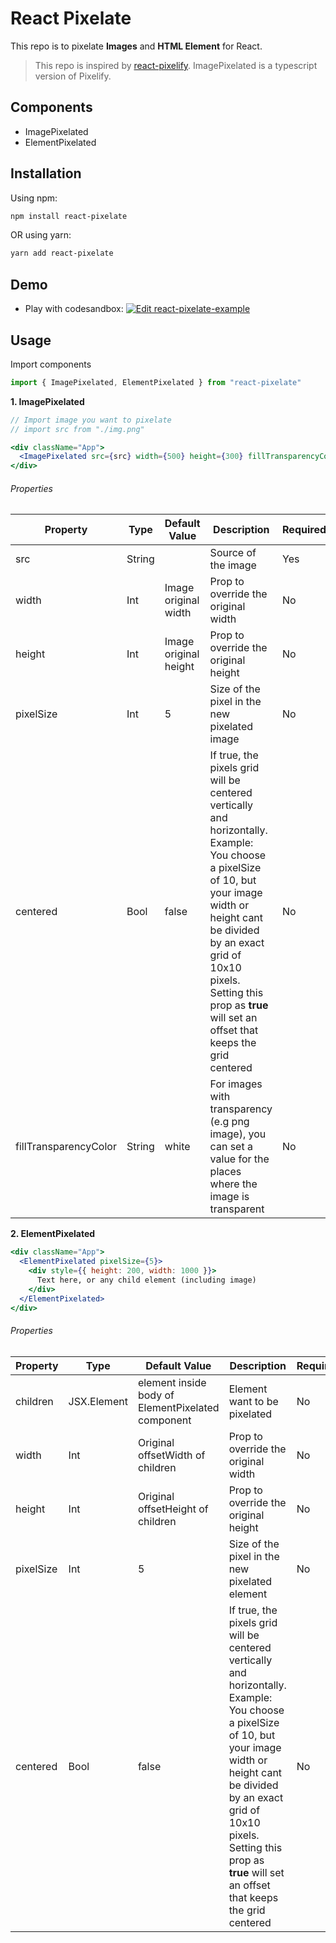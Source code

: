 # React Pixelate

This repo is to pixelate **Images** and **HTML Element** for React.

> This repo is inspired by [react-pixelify](https://github.com/nikoferro/react-pixelify). ImagePixelated is a typescript version of Pixelify.

## Components

- ImagePixelated
- ElementPixelated

## Installation

Using npm:
```bash
npm install react-pixelate
```

OR using yarn:
```bash
yarn add react-pixelate
```

## Demo
* Play with codesandbox: 
[![Edit react-pixelate-example](https://codesandbox.io/static/img/play-codesandbox.svg)](https://codesandbox.io/s/react-pixelate-example-w80ew?fontsize=14&hidenavigation=1&theme=dark)
## Usage

Import components

```jsx
import { ImagePixelated, ElementPixelated } from "react-pixelate"
```

**1. ImagePixelated**

```jsx
// Import image you want to pixelate
// import src from "./img.png"

<div className="App">
  <ImagePixelated src={src} width={500} height={300} fillTransparencyColor={"grey"} />
</div>
```
###### Properties

Property             | Type   |Default Value|Description                               |Required
---------------------|--------|-------------|------------------------------------------|--------
src                  | String |             | Source of the image                       |Yes
width                | Int    | Image original width| Prop to override the original width| No
height               | Int    | Image original height| Prop to override the original height| No
pixelSize            | Int    | 5                     | Size of the pixel in the new pixelated image| No 
centered             | Bool   | false                 | If true, the pixels grid will be centered vertically and horizontally. Example: You choose a pixelSize of 10, but your image width or height cant be divided by an exact grid of 10x10 pixels. Setting this prop as **true** will set an offset that keeps the grid centered | No
fillTransparencyColor| String | white                 | For images with transparency (e.g png image), you can set a value for the places where the image is transparent| No  


**2. ElementPixelated**

```jsx
<div className="App">
  <ElementPixelated pixelSize={5}>
    <div style={{ height: 200, width: 1000 }}>
      Text here, or any child element (including image)
    </div>
  </ElementPixelated>
</div>
```

###### Properties

Property             | Type   |Default Value|Description                               |Required
---------------------|--------|-------------|------------------------------------------|--------
children             |  JSX.Element | element inside body of ElementPixelated component | Element want to be pixelated                       |No
width                | Int    | Original offsetWidth of children| Prop to override the original width| No
height               | Int    | Original offsetHeight of children| Prop to override the original height| No
pixelSize            | Int    | 5                     | Size of the pixel in the new pixelated element| No 
centered             | Bool   | false                 | If true, the pixels grid will be centered vertically and horizontally. Example: You choose a pixelSize of 10, but your image width or height cant be divided by an exact grid of 10x10 pixels. Setting this prop as **true** will set an offset that keeps the grid centered | No 
